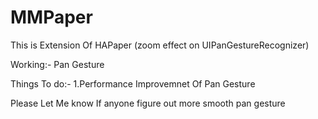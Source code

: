 MMPaper
=======

This is Extension Of HAPaper (zoom effect on UIPanGestureRecognizer)


Working:- 
Pan Gesture


Things To do:-
1.Performance Improvemnet Of Pan Gesture

Please Let Me know If anyone figure out more smooth pan gesture  
